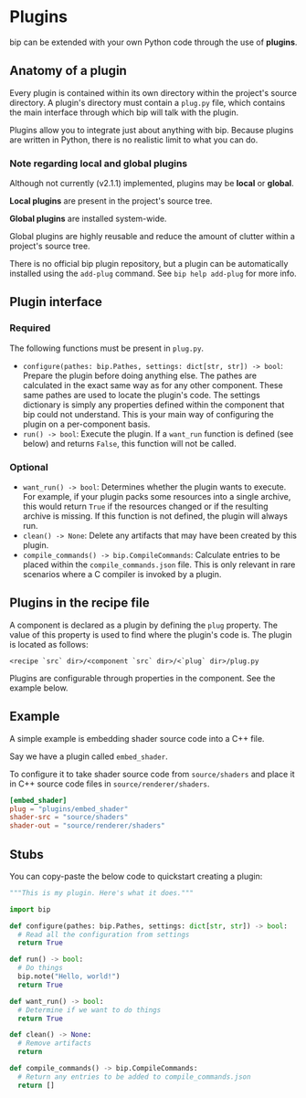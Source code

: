 # Plugins

bip can be extended with your own Python code through the use of **plugins**.

## Anatomy of a plugin

Every plugin is contained within its own directory within the project's source
directory. A plugin's directory must contain a `plug.py` file, which contains
the main interface through which bip will talk with the plugin.

Plugins allow you to integrate just about anything with bip. Because plugins are
written in Python, there is no realistic limit to what you can do.

### Note regarding local and global plugins

Although not currently (v2.1.1) implemented, plugins may be **local** or
**global**.

**Local plugins** are present in the project's source tree.

**Global plugins** are installed system-wide.

Global plugins are highly reusable and reduce the amount of clutter within a
project's source tree.

There is no official bip plugin repository, but a plugin can be automatically
installed using the `add-plug` command. See `bip help add-plug` for more info.

## Plugin interface

### Required

The following functions must be present in `plug.py`.

* `configure(pathes: bip.Pathes, settings: dict[str, str]) -> bool`:
  Prepare the plugin before doing anything else. The pathes are calculated in
  the exact same way as for any other component. These same pathes are used to
  locate the plugin's code. The settings dictionary is simply any properties
  defined within the component that bip could not understand. This is your main
  way of configuring the plugin on a per-component basis.
* `run() -> bool`:
  Execute the plugin. If a `want_run` function is defined (see below) and
  returns `False`, this function will not be called.

### Optional

* `want_run() -> bool`:
  Determines whether the plugin wants to execute. For example, if your plugin
  packs some resources into a single archive, this would return `True` if the
  resources changed or if the resulting archive is missing. If this function is
  not defined, the plugin will always run.
* `clean() -> None`:
  Delete any artifacts that may have been created by this plugin.
* `compile_commands() -> bip.CompileCommands`:
  Calculate entries to be placed within the `compile_commands.json` file. This
  is only relevant in rare scenarios where a C compiler is invoked by a plugin.

## Plugins in the recipe file

A component is declared as a plugin by defining the `plug` property. The value
of this property is used to find where the plugin's code is. The plugin is
located as follows:

```path
<recipe `src` dir>/<component `src` dir>/<`plug` dir>/plug.py
```

Plugins are configurable through properties in the component. See the example
below.

## Example

A simple example is embedding shader source code into a C++ file.

Say we have a plugin called `embed_shader`.

To configure it to take shader source code from `source/shaders` and place it in
C++ source code files in `source/renderer/shaders`.

```toml
[embed_shader]
plug = "plugins/embed_shader"
shader-src = "source/shaders"
shader-out = "source/renderer/shaders"
```

## Stubs

You can copy-paste the below code to quickstart creating a plugin:

```py
"""This is my plugin. Here's what it does."""

import bip

def configure(pathes: bip.Pathes, settings: dict[str, str]) -> bool:
  # Read all the configuration from settings
  return True

def run() -> bool:
  # Do things
  bip.note("Hello, world!")
  return True

def want_run() -> bool:
  # Determine if we want to do things
  return True

def clean() -> None:
  # Remove artifacts
  return

def compile_commands() -> bip.CompileCommands:
  # Return any entries to be added to compile_commands.json
  return []
```
